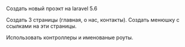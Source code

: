 Создать новый проэкт на laravel 5.6

Создать 3 страницы (главная, о нас, контакты).
Создать менюшку с ссылками на эти страницы.

Использовать контроллеры и именованые роуты.